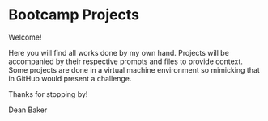 # Bootcamp Projects
Welcome!

Here you will find all works done by my own hand. Projects will be accompanied by their respective prompts and files to provide context. Some projects are done in a virtual machine environment so mimicking that in GitHub would present a challenge.

Thanks for stopping by!

Dean Baker
